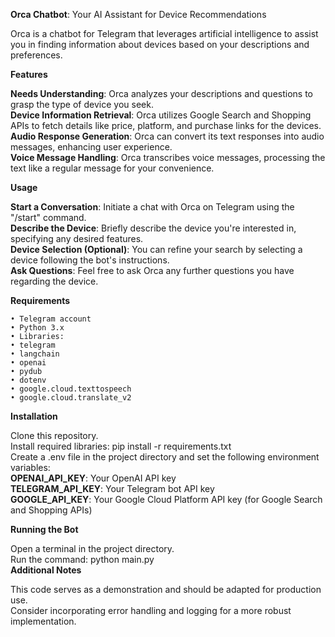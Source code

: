 **Orca Chatbot**: Your AI Assistant for Device Recommendations  

Orca is a chatbot for Telegram that leverages artificial intelligence to assist you in finding information about devices based on your descriptions and preferences.  

**Features**  

**Needs Understanding**: Orca analyzes your descriptions and questions to grasp the type of device you seek.  
**Device Information Retrieval**: Orca utilizes Google Search and Shopping APIs to fetch details like price, platform, and purchase links for the devices.  
**Audio Response Generation**: Orca can convert its text responses into audio messages, enhancing user experience.  
**Voice Message Handling**: Orca transcribes voice messages, processing the text like a regular message for your convenience.  

**Usage**  

**Start a Conversation**: Initiate a chat with Orca on Telegram using the "/start" command.  
**Describe the Device**: Briefly describe the device you're interested in, specifying any desired features.  
**Device Selection (Optional)**: You can refine your search by selecting a device following the bot's instructions.  
**Ask Questions**: Feel free to ask Orca any further questions you have regarding the device.  

**Requirements**  

    • Telegram account  
    • Python 3.x  
    • Libraries:  
    • telegram  
    • langchain  
    • openai  
    • pydub  
    • dotenv  
    • google.cloud.texttospeech  
    • google.cloud.translate_v2  

**Installation**  
  
Clone this repository.  
Install required libraries: pip install -r requirements.txt  
Create a .env file in the project directory and set the following environment variables:  
**OPENAI_API_KEY**: Your OpenAI API key  
**TELEGRAM_API_KEY**: Your Telegram bot API key  
**GOOGLE_API_KEY**: Your Google Cloud Platform API key (for Google Search and Shopping APIs)  

**Running the Bot**  
  
Open a terminal in the project directory.  
Run the command: python main.py  
**Additional Notes**  

This code serves as a demonstration and should be adapted for production use.  
Consider incorporating error handling and logging for a more robust implementation.  

